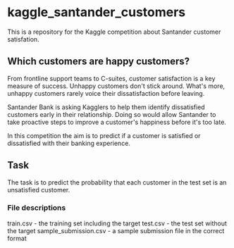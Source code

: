 # kaggle_santander_customers

This is a repository for the Kaggle competition about Santander customer satisfation.

## Which customers are happy customers?

From frontline support teams to C-suites, customer satisfaction is a key measure of success. Unhappy customers don't stick around. What's more, unhappy customers rarely voice their dissatisfaction before leaving.

Santander Bank is asking Kagglers to help them identify dissatisfied customers early in their relationship. Doing so would allow Santander to take proactive steps to improve a customer's happiness before it's too late.

In this competition the aim is to predict if a customer is satisfied or dissatisfied with their banking experience.

## Task

The task is to predict the probability that each customer in the test set is an unsatisfied customer.

### File descriptions

train.csv - the training set including the target
test.csv - the test set without the target
sample_submission.csv - a sample submission file in the correct format
